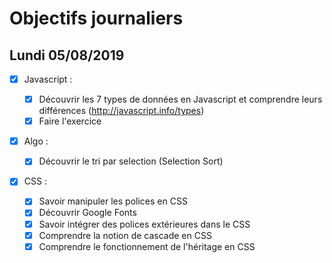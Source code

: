 # Objectifs journaliers

## Lundi 05/08/2019

- [x] Javascript :

  - [x] Découvrir les 7 types de données en Javascript et comprendre leurs différences (http://javascript.info/types)
  - [x] Faire l'exercice

- [x] Algo :

  - [x] Découvrir le tri par selection (Selection Sort)

- [x] CSS :
  - [x] Savoir manipuler les polices en CSS
  - [x] Découvrir Google Fonts
  - [x] Savoir intégrer des polices extérieures dans le CSS
  - [x] Comprendre la notion de cascade en CSS
  - [x] Comprendre le fonctionnement de l'héritage en CSS

